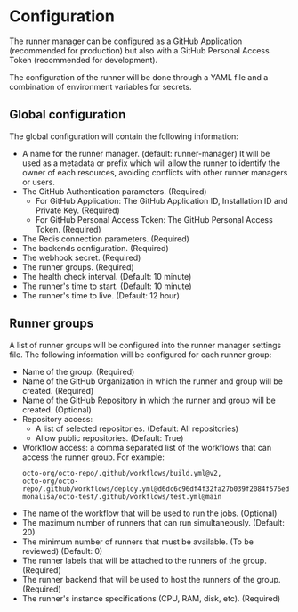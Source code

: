 # Configuration

The runner manager can be configured as a GitHub Application
(recommended for production)
but also with a GitHub Personal Access Token (recommended for development).

The configuration of the runner will be done through a YAML file and
a combination of environment variables for secrets.

## Global configuration

The global configuration will contain the following information:

- A name for the runner manager. (default: runner-manager)
  It will be used as a metadata or prefix which will allow the runner to identify
  the owner of each resources, avoiding conflicts with other runner managers or users.
- The GitHub Authentication parameters. (Required)
  - For GitHub Application: The GitHub Application ID, Installation ID and Private Key. (Required)
  - For GitHub Personal Access Token: The GitHub Personal Access Token. (Required)
- The Redis connection parameters. (Required)
- The backends configuration. (Required)
- The webhook secret. (Required)
- The runner groups. (Required)
- The health check interval. (Default: 10 minute)
- The runner's time to start. (Default: 10 minute)
- The runner's time to live. (Default: 12 hour)

## Runner groups

A list of runner groups will be configured into the runner manager
settings file.
The following information will be configured for each runner group:

- Name of the group. (Required)
- Name of the GitHub Organization in which the runner and group will be created. (Required)
- Name of the GitHub Repository in which the runner and group will be created. (Optional)
- Repository access:
  - A list of selected repositories. (Default: All repositories)
  - Allow public repositories. (Default: True)
- Workflow access: a comma separated list of the workflows that can access the runner group.
  For example:
  ```shell
  octo-org/octo-repo/.github/workflows/build.yml@v2,
  octo-org/octo-repo/.github/workflows/deploy.yml@d6dc6c96df4f32fa27b039f2084f576ed2c5c2a5,
  monalisa/octo-test/.github/workflows/test.yml@main
  ```
- The name of the workflow that will be used to run the jobs. (Optional)
- The maximum number of runners that can run simultaneously. (Default: 20)
- The minimum number of runners that must be available. (To be reviewed) (Default: 0)
- The runner labels that will be attached to the runners of the group. (Required)
- The runner backend that will be used to host the runners of the group. (Required)
- The runner's instance specifications (CPU, RAM, disk, etc). (Required)
